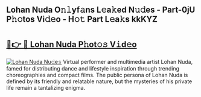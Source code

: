 ## Lohan Nuda O𝚗𝚕yf𝚊ns L𝚎a𝚔ed N𝚞𝚍es - Part-0jU P𝚑𝚘tos Vi𝚍𝚎o - H𝚘𝚝 Part L𝚎a𝚔s kkKYZ

# <h2><a href="http://kf57xn.oniu.top/?m=Lohan+Nuda">🔗👉 🔴 Lohan Nuda P𝚑ot𝚘𝚜 V𝚒d𝚎o</a></h2>

[![Lohan Nuda Nu𝚍e𝚜](https://i.imgur.com/0qMVB7G.gif)](http://kf57xn.oniu.top/?m=Lohan+Nuda)
Virtual performer and multimedia artist Lohan Nuda, famed for distributing dance and lifestyle inspiration through trending choreographies and compact films. The public persona of Lohan Nuda is defined by its friendly and relatable nature, but the mysteries of his private life remain a tantalizing enigma.  
